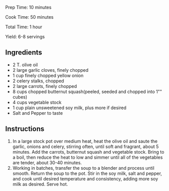 Prep Time: 10 minutes

Cook Time: 50 minutes

Total Time: 1 hour

Yield: 6-8 servings

## Ingredients

- 2 T. olive oil
- 2 large garlic cloves, finely chopped
- 1 cup finely chopped yellow onion
- 2 celery stalks, chopped
- 2 large carrots, finely chopped
- 8 cups chopped butternut squash(peeled, seeded and chopped into 1"" cubes)
- 4 cups vegetable stock
- 1 cup plain unsweetened soy milk, plus more if desired
- Salt and Pepper to taste

## Instructions

1. In a large stock pot over medium heat, heat the olive oil and saute the garlic, onions and celery, stirring often, until soft and fragrant, about 5 minutes. Add the carrots, butternut squash and vegetable stock. Bring to a boil, then reduce the heat to low and simmer until all of the vegetables are tender, about 30-40 minutes.
2. Working in batches, transfer the soup to a blender and process until smooth. Return the soup to the pot. Stir in the soy milk, salt and pepper, and cook until desired temperature and consistency, adding more soy milk as desired. Serve hot.
